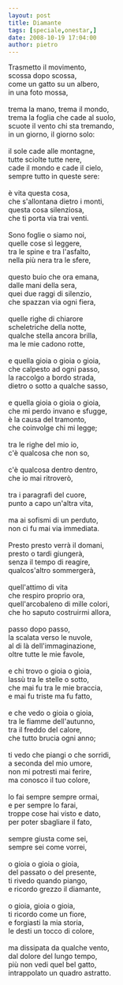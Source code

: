 ```yaml
---
layout: post
title: Diamante
tags: [speciale,onestar,]
date: 2008-10-19 17:04:00
author: pietro
---
```

Trasmetto il movimento,<br/>scossa dopo scossa,<br/>come un gatto su un albero,<br/>in una foto mossa,<br/><br/>trema la mano, trema il mondo,<br/>trema la foglia che cade al suolo,<br/>scuote il vento chi sta tremando,<br/>in un giorno, il giorno solo:<br/><br/>il sole cade alle montagne,<br/>tutte sciolte tutte nere,<br/>cade il mondo e cade il cielo,<br/>sempre tutto in queste sere:<br/><br/>è vita questa cosa,<br/>che s'allontana dietro i monti,<br/>questa cosa silenziosa,<br/>che ti porta via trai venti.<br/><br/>Sono foglie o siamo noi,<br/>quelle cose sì leggere,<br/>tra le spine e tra l'asfalto,<br/>nella più nera tra le sfere,<br/><br/>questo buio che ora emana,<br/>dalle mani della sera,<br/>quei due raggi di silenzio,<br/>che spazzan via ogni fiera,<br/><br/>quelle righe di chiarore<br/>scheletriche della notte,<br/>qualche stella ancora brilla,<br/>ma le mie cadono rotte,<br/><br/>e quella gioia o gioia o gioia,<br/>che calpesto ad ogni passo,<br/>la raccolgo a bordo strada,<br/>dietro o sotto a qualche sasso,<br/><br/>e quella gioia o gioia o gioia,<br/>che mi perdo invano e sfugge,<br/>è la causa del tramonto,<br/>che coinvolge chi mi legge;<br/><br/>tra le righe del mio io,<br/>c'è qualcosa che non so,<br/><br/>c'è qualcosa dentro dentro,<br/>che io mai ritroverò,<br/><br/>tra i paragrafi del cuore,<br/>punto a capo un'altra vita,<br/><br/>ma ai sofismi di un perduto,<br/>non ci fu mai via immediata.<br/><br/>Presto presto verrà il domani,<br/>presto o tardi giungerà,<br/>senza il tempo di reagire,<br/>qualcos'altro sommergerà,<br/><br/>quell'attimo di vita<br/>che respiro proprio ora,<br/>quell'arcobaleno di mille colori,<br/>che ho saputo costruirmi allora,<br/><br/>passo dopo passo,<br/>la scalata verso le nuvole,<br/>al di là dell'immaginazione,<br/>oltre tutte le mie favole,<br/><br/>e chi trovo o gioia o gioia,<br/>lassù tra le stelle o sotto,<br/>che mai fu tra le mie braccia,<br/>e mai fu triste ma fu fatto,<br/><br/>e che vedo o gioia o gioia,<br/>tra le fiamme dell'autunno,<br/>tra il freddo del calore,<br/>che tutto brucia ogni anno;<br/><br/>ti vedo che piangi o che sorridi,<br/>a seconda del mio umore,<br/>non mi potresti mai ferire,<br/>ma conosco il tuo colore,<br/><br/>lo fai sempre sempre ormai,<br/>e per sempre lo farai,<br/>troppe cose hai visto e dato,<br/>per poter sbagliare il fato,<br/><br/>sempre giusta come sei,<br/>sempre sei come vorrei,<br/><br/>o gioia o gioia o gioia,<br/>del passato o del presente,<br/>ti rivedo quando piango,<br/>e ricordo grezzo il diamante,<br/><br/>o gioia, gioia o gioia,<br/>ti ricordo come un fiore,<br/>e forgiasti la mia storia,<br/>le desti un tocco di colore,<br/><br/>ma dissipata da qualche vento,<br/>dal dolore del lungo tempo,<br/>più non vedi quel bel gatto,<br/>intrappolato un quadro astratto.
